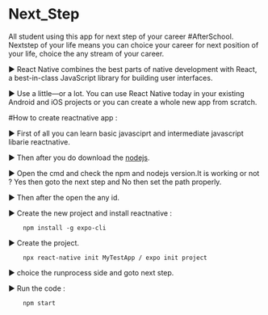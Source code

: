 # Next_Step
All student using this app for next step of your career #AfterSchool. Nextstep of your life means you can choice your career for next position of your life, choice the any stream of your career.

▶ React Native combines the best parts of native development with React, a best-in-class JavaScript library for building user interfaces.

▶ Use a little—or a lot. You can use React Native today in your existing Android and iOS projects or you can create a whole new app from scratch.

#How to create reactnative app :

▶ First of all you can learn basic javasciprt and intermediate javascript libarie reactnative.

▶ Then after you do download the [nodejs](https://nodejs.org/en/).

   ► Open the cmd and check the npm and nodejs version.It is working or not ? Yes then goto the next step and No then set the path properly.
   
   ► Then after the open the any id.
   
   ► Create the new project and install reactnative :
    
        npm install -g expo-cli
        
   ► Create the project.
   
        npx react-native init MyTestApp / expo init project
        
   ► choice the runprocess side and goto next step.
   
   ► Run the code :
    
        npm start
      
  
